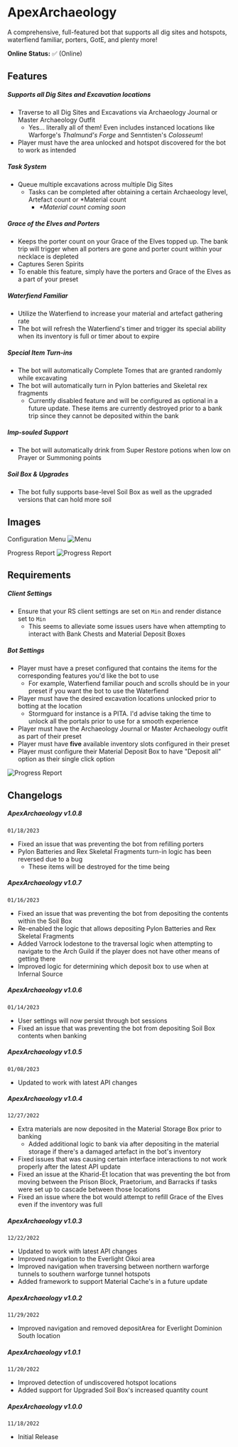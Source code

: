 # ApexArchaeology
 A comprehensive, full-featured bot that supports all dig sites and hotspots, waterfiend familiar, porters, GotE, and plenty more!

**Online Status:** 
✅ (Online)

## Features
##### Supports all Dig Sites and Excavation locations
   * Traverse to all Dig Sites and Excavations via Archaeology Journal or Master Archaeology Outfit
      * Yes... literally all of them! Even includes instanced locations like Warforge's *Thalmund's Forge* and Senntisten's *Colosseum*!
   * Player must have the area unlocked and hotspot discovered for the bot to work as intended
##### Task System
   * Queue multiple excavations across multiple Dig Sites 
       * Tasks can be completed after obtaining a certain Archaeology level, Artefact count or *Material count
          * _*Material count coming soon_
##### Grace of the Elves and Porters
   * Keeps the porter count on your Grace of the Elves topped up. The bank trip will trigger when all porters are gone and porter count within your necklace is depleted
   * Captures Seren Spirits
   * To enable this feature, simply have the porters and Grace of the Elves as a part of your preset
##### Waterfiend Familiar
   * Utilize the Waterfiend to increase your material and artefact gathering rate
   * The bot will refresh the Waterfiend's timer and trigger its special ability when its inventory is full or timer about to expire
##### Special Item Turn-ins
* The bot will automatically Complete Tomes that are granted randomly while excavating
* The bot will automatically turn in Pylon batteries and Skeletal rex fragments
     * Currently disabled feature and will be configured as optional in a future update. These items are currently destroyed prior to a bank trip since they cannot be deposited within the bank
##### Imp-souled Support
   * The bot will automatically drink from Super Restore potions when low on Prayer or Summoning points
##### Soil Box & Upgrades
   * The bot fully supports base-level Soil Box as well as the upgraded versions that can hold more soil

## Images

Configuration Menu
![Menu](https://iili.io/H3JY68u.md.png)

Progress Report
![Progress Report](https://iili.io/HFyUHwG.png)

## Requirements
##### Client Settings
- Ensure that your RS client settings are set on `Min` and render distance set to `Min`
   - This seems to alleviate some issues users have when attempting to interact with Bank Chests and Material Deposit Boxes
##### Bot Settings
- Player must have a preset configured that contains the items for the corresponding features you'd like the bot to use
   - For example, Waterfiend familiar pouch and scrolls should be in your preset if you want the bot to use the Waterfiend
- Player must have the desired excavation locations unlocked prior to botting at the location
   - Stormguard for instance is a PITA. I'd advise taking the time to unlock all the portals prior to use for a smooth experience
- Player must have the Archaeology Journal or Master Archaeology outfit as part of their preset
- Player must have **five** available inventory slots configured in their preset
- Player must configure their Material Deposit Box to have "Deposit all" option as their single click option

![Progress Report](https://iili.io/Hz2xPUB.png)

## Changelogs
##### ApexArchaeology v1.0.8
`01/18/2023`
- Fixed an issue that was preventing the bot from refilling porters
- Pylon Batteries and Rex Skeletal Fragments turn-in logic has been reversed due to a bug
    - These items will be destroyed for the time being

##### ApexArchaeology v1.0.7
`01/16/2023`
- Fixed an issue that was preventing the bot from depositing the contents within the Soil Box
- Re-enabled the logic that allows depositing Pylon Batteries and Rex Skeletal Fragments
- Added Varrock lodestone to the traversal logic when attempting to navigate to the Arch Guild if the player does not have other means of getting there
- Improved logic for determining which deposit box to use when at Infernal Source

##### ApexArchaeology v1.0.6
`01/14/2023`
- User settings will now persist through bot sessions
- Fixed an issue that was preventing the bot from depositing Soil Box contents when banking

##### ApexArchaeology v1.0.5
`01/08/2023`
- Updated to work with latest API changes

##### ApexArchaeology v1.0.4
`12/27/2022`
- Extra materials are now deposited in the Material Storage Box prior to banking
    - Added additional logic to bank via after depositing in the material storage if there's a damaged artefact in the bot's inventory
- Fixed issues that was causing certain interface interactions to not work properly after the latest API update
- Fixed an issue at the Kharid-Et location that was preventing the bot from moving between the Prison Block, Praetorium, and Barracks if tasks were set up to cascade between those locations
- Fixed an issue where the bot would attempt to refill Grace of the Elves even if the inventory was full

##### ApexArchaeology v1.0.3
`12/22/2022`
- Updated to work with latest API changes
- Improved navigation to the Everlight Oikoi area
- Improved navigation when traversing between northern warforge tunnels to southern warforge tunnel hotspots
- Added framework to support Material Cache's in a future update

##### ApexArchaeology v1.0.2
`11/29/2022`
- Improved navigation and removed depositArea for Everlight Dominion South location

##### ApexArchaeology v1.0.1
`11/20/2022`
- Improved detection of undiscovered hotspot locations
- Added support for Upgraded Soil Box's increased quantity count

##### ApexArchaeology v1.0.0
`11/18/2022`
- Initial Release